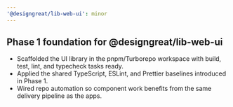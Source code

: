 ```yaml
---
'@designgreat/lib-web-ui': minor
---
```


## Phase 1 foundation for @designgreat/lib-web-ui

- Scaffolded the UI library in the pnpm/Turborepo workspace with build, test, lint, and typecheck
  tasks ready.
- Applied the shared TypeScript, ESLint, and Prettier baselines introduced in Phase 1.
- Wired repo automation so component work benefits from the same delivery pipeline as the apps.
